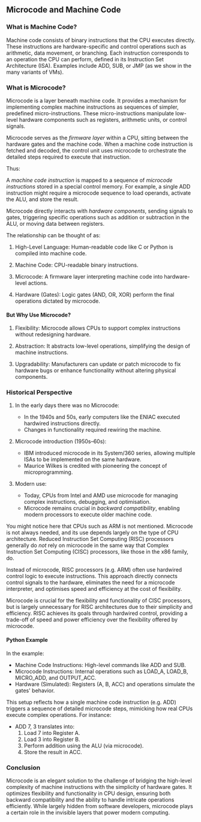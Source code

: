 ## Microcode and Machine Code

### What is Machine Code?

Machine code consists of binary instructions that the CPU executes directly. These instructions are
hardware-specific and control operations such as arithmetic, data movement, or branching. Each
instruction corresponds to an operation the CPU can perform, defined in its Instruction Set
Architecture (ISA). Examples include ADD, SUB, or JMP (as we show in the many variants of VMs).

### What is Microcode?

Microcode is a layer beneath machine code. It provides a mechanism for implementing complex machine
instructions as sequences of simpler, predefined micro-instructions. These micro-instructions manipulate
low-level hardware components such as registers, arithmetic units, or control signals.

Microcode serves as the *firmware layer* within a CPU, sitting between the hardware gates and the
machine code. When a machine code instruction is fetched and decoded, the control unit uses microcode
to orchestrate the detailed steps required to execute that instruction.

Thus:

A *machine code instruction* is mapped to a sequence of *microcode instructions* stored in a special
control memory. For example, a single ADD instruction might require a microcode sequence to load
operands, activate the ALU, and store the result.

Microcode directly interacts with *hardware components*, sending signals to gates, triggering specific
operations such as addition or subtraction in the ALU, or moving data between registers.

The relationship can be thought of as:

1. High-Level Language: Human-readable code like C or Python is compiled into machine code.

2. Machine Code: CPU-readable binary instructions.

3. Microcode: A firmware layer interpreting machine code into hardware-level actions.

4. Hardware (Gates): Logic gates (AND, OR, XOR) perform the final operations dictated by microcode.


#### But Why Use Microcode?

1. Flexibility: Microcode allows CPUs to support complex instructions without redesigning hardware.

2. Abstraction: It abstracts low-level operations, simplifying the design of machine instructions.

3. Upgradability: Manufacturers can update or patch microcode to fix hardware bugs or enhance
   functionality without altering physical components.


### Historical Perspective

1. In the early days there was no Microcode:
    - In the 1940s and 50s, early computers like the ENIAC executed hardwired instructions directly.
    - Changes in functionality required rewiring the machine.

2. Microcode introduction (1950s–60s):
    - IBM introduced microcode in its System/360 series, allowing multiple ISAs to be implemented on the same hardware.
    - Maurice Wilkes is credited with pioneering the concept of microprogramming.

3. Modern use:
    - Today, CPUs from Intel and AMD use microcode for managing complex instructions, debugging, and optimisation.
    - Microcode remains crucial in *backward compatibility*, enabling modern processors to execute older machine code.

You might notice here that CPUs such as ARM is not mentioned. Microcode is not always needed, and its use depends
largely on the type of CPU architecture. Reduced Instruction Set Computing (RISC) processors generally do *not*
rely on microcode in the same way that Complex Instruction Set Computing (CISC) processors, like those in the x86
family, do.

Instead of microcode, RISC processors (e.g. ARM) often use hardwired control logic to execute instructions.
This approach directly connects control signals to the hardware, eliminates the need for a microcode interpreter,
and optimises speed and efficiency at the cost of flexibility.

Microcode is crucial for the flexibility and functionality of CISC processors, but is largely unnecessary for
RISC architectures due to their simplicity and efficiency. RISC achieves its goals through hardwired control,
providing a trade-off of speed and power efficiency over the flexibility offered by microcode.


#### Python Example

In the example:
- Machine Code Instructions: High-level commands like ADD and SUB.
- Microcode Instructions: Internal operations such as LOAD_A, LOAD_B, MICRO_ADD, and OUTPUT_ACC.
- Hardware (Simulated): Registers (A, B, ACC) and operations simulate the gates' behavior.

This setup reflects how a single machine code instruction (e.g. ADD) triggers a sequence of detailed microcode steps,
mimicking how real CPUs execute complex operations. For instance:
- ADD 7, 3 translates into:
    1.	Load 7 into Register A.
    2.	Load 3 into Register B.
    3.	Perform addition using the ALU (via microcode).
    4.	Store the result in ACC.


### Conclusion

Microcode is an elegant solution to the challenge of bridging the high-level complexity of machine instructions
with the simplicity of hardware gates. It optimizes flexibility and functionality in CPU design, ensuring both
backward compatibility and the ability to handle intricate operations efficiently. While largely hidden from
software developers, microcode plays a certain role in the invisible layers that power modern computing.
